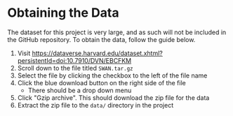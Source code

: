 # Obtaining the Data

The dataset for this project is very large, and as such will not be included in the GitHub repository. To obtain the data, follow the guide below.

1. Visit https://dataverse.harvard.edu/dataset.xhtml?persistentId=doi:10.7910/DVN/EBCFKM 
2. Scroll down to the file titled `SWAN.tar.gz`
3. Select the file by clicking the checkbox to the left of the file name
4. Click the blue download button on the right side of the file
   - There should be a drop down menu
5. Click "Gzip archive". This should download the zip file for the data
6. Extract the zip file to the `data/` directory in the project
